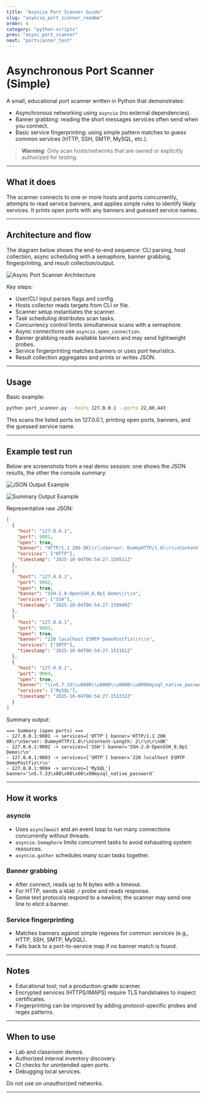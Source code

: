 ```yaml
---
title: "Asyncio Port Scanner Guide"
slug: "asyncio_port_scanner_readme"
order: 4
category: "python-scripts"
prev: "async_port_scanner"
next: "portscanner_test"
---
```


# Asynchronous Port Scanner (Simple)

A small, educational port scanner written in Python that demonstrates:

- Asynchronous networking using `asyncio` (no external dependencies).
- Banner grabbing: reading the short messages services often send when you connect.
- Basic service fingerprinting: using simple pattern matches to guess common services (HTTP, SSH, SMTP, MySQL, etc.).

> **Warning:** Only scan hosts/networks that are owned or explicitly authorized for testing.

---

## What it does

The scanner connects to one or more hosts and ports concurrently, attempts to read service banners, and applies simple rules to identify likely services. It prints open ports with any banners and guessed service names.

---

## Architecture and flow

The diagram below shows the end-to-end sequence: CLI parsing, host collection, async scheduling with a semaphore, banner grabbing, fingerprinting, and result collection/output.

![Async Port Scanner Architecture](images/async_port_scanner_flow_edges.png)

Key steps:

- User/CLI input parses flags and config.
- Hosts collector reads targets from CLI or file.
- Scanner setup instantiates the scanner.
- Task scheduling distributes scan tasks.
- Concurrency control limits simultaneous scans with a semaphore.
- Async connections use `asyncio.open_connection`.
- Banner grabbing reads available banners and may send lightweight probes.
- Service fingerprinting matches banners or uses port heuristics.
- Result collection aggregates and prints or writes JSON.

---

## Usage

Basic example:

```bash
python port_scanner.py --hosts 127.0.0.1 --ports 22,80,443
```

This scans the listed ports on 127.0.0.1, printing open ports, banners, and the guessed service name.

---

## Example test run

Below are screenshots from a real demo session: one shows the JSON results, the other the console summary.

![JSON Output Example](images/async2.png)

![Summary Output Example](images/async.png)

Representative raw JSON:

```json
[
  {
    "host": "127.0.0.1",
    "port": 9001,
    "open": true,
    "banner": "HTTP/1.1 200 OK\\r\\nServer: DummyHTTP/1.0\\r\\nContent-Length: 2\\r\\n\\r\\nOK",
    "services": ["HTTP"],
    "timestamp": "2025-10-04T06:54:27.150511Z"
  },
  {
    "host": "127.0.0.1",
    "port": 9002,
    "open": true,
    "banner": "SSH-2.0-OpenSSH_8.0p1 Demo\\r\\n",
    "services": ["SSH"],
    "timestamp": "2025-10-04T06:54:27.150940Z"
  },
  {
    "host": "127.0.0.1",
    "port": 9003,
    "open": true,
    "banner": "220 localhost ESMTP DemoPostfix\\r\\n",
    "services": ["SMTP"],
    "timestamp": "2025-10-04T06:54:27.151161Z"
  },
  {
    "host": "127.0.0.1",
    "port": 9004,
    "open": true,
    "banner": "\\n5.7.33\\u0000\\u0000\\u0000\\u0000mysql_native_password",
    "services": ["MySQL"],
    "timestamp": "2025-10-04T06:54:27.151332Z"
  }
]
```

Summary output:

```
=== Summary (open ports) ===
- 127.0.0.1:9001 -> services=['HTTP'] banner='HTTP/1.1 200 OK\r\nServer: DummyHTTP/1.0\r\nContent-Length: 2\r\n\r\nOK'
- 127.0.0.1:9002 -> services=['SSH'] banner='SSH-2.0-OpenSSH_8.0p1 Demo\r\n'
- 127.0.0.1:9003 -> services=['SMTP'] banner='220 localhost ESMTP DemoPostfix\r\n'
- 127.0.0.1:9004 -> services=['MySQL'] banner='\n5.7.33\x00\x00\x00\x00mysql_native_password'
```

---

## How it works

### asyncio

- Uses `async`/`await` and an event loop to run many connections concurrently without threads.
- `asyncio.Semaphore` limits concurrent tasks to avoid exhausting system resources.
- `asyncio.gather` schedules many scan tasks together.

### Banner grabbing

- After connect, reads up to N bytes with a timeout.
- For HTTP, sends a `HEAD /` probe and reads response.
- Some text protocols respond to a newline; the scanner may send one line to elicit a banner.

### Service fingerprinting

- Matches banners against simple regexes for common services (e.g., HTTP, SSH, SMTP, MySQL).
- Falls back to a port-to-service map if no banner match is found.

---

## Notes

- Educational tool; not a production-grade scanner.
- Encrypted services (HTTPS/IMAPS) require TLS handshakes to inspect certificates.
- Fingerprinting can be improved by adding protocol-specific probes and regex patterns.

---

## When to use

- Lab and classroom demos.
- Authorized internal inventory discovery.
- CI checks for unintended open ports.
- Debugging local services.

Do not use on unauthorized networks.

---


